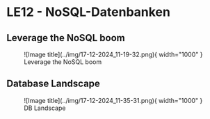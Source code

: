 # LE12 - NoSQL-Datenbanken



## Leverage the NoSQL boom

<figure markdown="span">
  ![Image title](../img/17-12-2024_11-19-32.png){ width="1000" }
  <figcaption>Leverage the NoSQL boom</figcaption>
</figure>

## Database Landscape

<figure markdown="span">
  ![Image title](../img/17-12-2024_11-35-31.png){ width="1000" }
  <figcaption>DB Landscape</figcaption>
</figure>


